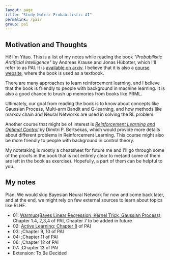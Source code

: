 ```yaml
---
layout: page
title: "Study Notes: Probabilistic AI"
permalink: /pai/
group: pai
---
```


## Motivation and Thoughts

Hi! I'm Yitao. This is a list of my notes while reading the book *"Probabilistic Aritificial Intelligence"* by Andreas Krause and Jonas Hübotter, which I'll refer to as PAI. It is [available on arxiv](https://arxiv.org/abs/2502.05244). I believe that it is also a [course website](https://las.inf.ethz.ch/teaching/pai-f24), where the book is used as a textbook. 

There are many approaches to learn reinforcement learning, and I believe that the book is friendly to people with background in machine learning. It is also a good chance to brush up memories from books like PRML. 

Ultimately, our goal from reading the book is to know about concepts like Gaussian Process, Multi-arm Bandit and Q-learning, and how methods like markov chain and Neural Networks are used in solving the RL problem. 

Another course that might be of interest is [*Reinforcement Learning and Optimal Control*](https://www.mit.edu/~dimitrib/RLbook.html) by Dimitri P. Bertsekas, which would provide more details about different problems in Reinforcement Learning. This course might also be more friendly to people with background in control theory. 

My notetaking is mostly a cheatsheet for future me and I'll go through some of the proofs in the book that is not entirely clear to me(and some of them are left in the book as exercise). Hopefully, a part of them can be helpful to you. 

## My notes

Plan: We would skip Bayesian Neural Network for now and come back later, and at the end, we might rely on few external sources to learn about topics like RLHF. 

- 01: [Warmup(Bayes Linear Regression, Kernel Trick, Gaussian Process)]({{site.url}}{{site.baseurl}}/pai/warmup-1); Chapter 1.4, 2,3,4 of PAI, Chapter 7 to be added in future
- 02: [Active Learning; Chapter 8]({{site.url}}{{site.baseurl}}/pai/active-learning-2) of PAI
- 03: []();Chapter 9, 10 of PAI
- 04: []();Chapter 11 of PAI
- 06: []();Chapter 12 of PAI
- 07: []();Chapter 13 of PAI
- Extension: To Be Decided
